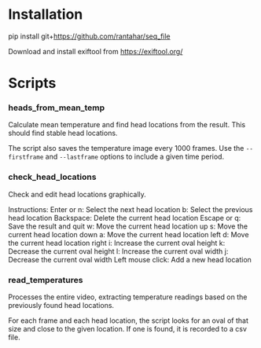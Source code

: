 
# Installation

pip install git+https://github.com/rantahar/seq_file

Download and install exiftool from https://exiftool.org/

# Scripts

### heads_from_mean_temp

Calculate mean temperature and find head locations from the result. This should find stable head locations.

The script also saves the temperature image every 1000 frames. Use the `--firstframe` and `--lastframe` options to include a given time period.

### check_head_locations

Check and edit head locations graphically.

Instructions: 
Enter or n: Select the next head location
b: Select the previous head location
Backspace: Delete the current head location
Escape or q: Save the result and quit
w: Move the current head location up
s: Move the current head location down
a: Move the current head location left
d: Move the current head location right
i: Increase the current oval height
k: Decrease the current oval height
l: Increase the current oval width
j: Decrease the current oval width
Left mouse click: Add a new head location

### read_temperatures

Processes the entire video, extracting temperature readings based on the previously found head locations.

For each frame and each head location, the script looks for an oval of that size and close to the given location. If one is found,
it is recorded to a csv file.
